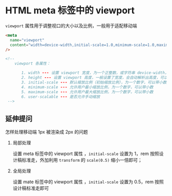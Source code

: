 # HTML meta 标签中的 viewport

`viewport` 属性用于调整视口的大小以及比例，一般用于适配移动端

```html
<meta
  name="viewport"
  content="width=device-width,initial-scale=1.0,minimum-scale=1.0,maximum-scale=1.0,user-scalable=no"
/>

<!-- 
    viewport 各属性：

       1. width --- 设置 viewport 宽度，为一个正整数，或字符串 device-width，即设备宽度
       2. height --- 设置 viewport 高度，一般设置了宽度，会自动解析出高度，可以不用设置
       3. initial-scale --- 默认缩放比例（初始缩放比例），为一个数字，可以带小数
       4. minimum-scale --- 允许用户最小缩放比例，为一个数字，可以带小数
       5. maximum-scale --- 允许用户最大缩放比例，为一个数字，可以带小数
       6. user-scalable --- 是否允许手动缩放
 -->
```

## 延伸提问

怎样处理移动端 1px 被渲染成 2px 的问题

1. 局部处理

   设置 meta 标签中的 viewport 属性 ，`initial-scale` 设置为 1，rem 按照设计稿标准走，外加利用 `transform` 的 `scale(0.5)` 缩小一倍即可；

2. 全局处理

   设置 mate 标签中的 viewport 属性 ，`initial-scale` 设置为 0.5，rem 按照设计稿标准走即可
